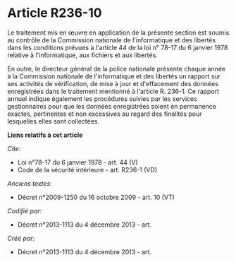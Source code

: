# Article R236-10

Le traitement mis en œuvre en application de la présente section est soumis au contrôle de la Commission nationale de
l'informatique et des libertés dans les conditions prévues à l'article 44 de la loi n° 78-17 du 6 janvier 1978 relative à
l'informatique, aux fichiers et aux libertés. 

En outre, le directeur général de la police nationale présente chaque année à la Commission nationale de l'informatique et
des libertés un rapport sur ses activités de vérification, de mise à jour et d'effacement des données enregistrées dans le
traitement mentionné à l'article R. 236-1. Ce rapport annuel indique également les procédures suivies par les services
gestionnaires pour que les données enregistrées soient en permanence exactes, pertinentes et non excessives au regard des
finalités pour lesquelles elles sont collectées.

**Liens relatifs à cet article**

_Cite_:

  - Loi n°78-17 du 6 janvier 1978 - art. 44 (V)
  - Code de la sécurité intérieure - art. R236-1 (VD)

_Anciens textes_:

  - Décret n°2009-1250 du 16 octobre 2009 - art. 10 (VT)

_Codifié par_:

  - Décret n°2013-1113 du 4 décembre 2013 - art.

_Créé par_:

  - Décret n°2013-1113 du 4 décembre 2013 - art.
